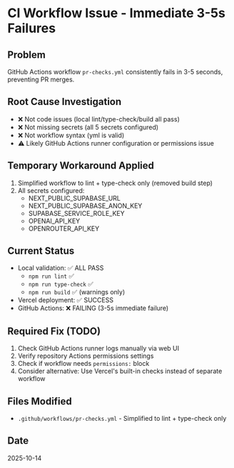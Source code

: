 # CI Workflow Issue - Immediate 3-5s Failures

## Problem
GitHub Actions workflow `pr-checks.yml` consistently fails in 3-5 seconds, preventing PR merges.

## Root Cause Investigation
- ❌ Not code issues (local lint/type-check/build all pass)
- ❌ Not missing secrets (all 5 secrets configured)
- ❌ Not workflow syntax (yml is valid)
- ⚠️ Likely GitHub Actions runner configuration or permissions issue

## Temporary Workaround Applied
1. Simplified workflow to lint + type-check only (removed build step)
2. All secrets configured:
   - NEXT_PUBLIC_SUPABASE_URL
   - NEXT_PUBLIC_SUPABASE_ANON_KEY
   - SUPABASE_SERVICE_ROLE_KEY
   - OPENAI_API_KEY
   - OPENROUTER_API_KEY

## Current Status
- Local validation: ✅ ALL PASS
  - `npm run lint` ✅
  - `npm run type-check` ✅
  - `npm run build` ✅ (warnings only)
- Vercel deployment: ✅ SUCCESS
- GitHub Actions: ❌ FAILING (3-5s immediate failure)

## Required Fix (TODO)
1. Check GitHub Actions runner logs manually via web UI
2. Verify repository Actions permissions settings
3. Check if workflow needs `permissions:` block
4. Consider alternative: Use Vercel's built-in checks instead of separate workflow

## Files Modified
- `.github/workflows/pr-checks.yml` - Simplified to lint + type-check only

## Date
2025-10-14
